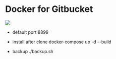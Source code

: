 # Docker for Gitbucket

<img src=https://img.shields.io/badge/docker-gitbucket-green/>

* default port
8899

* install
after clone
docker-compose up -d --build

* backup
./backup.sh 

